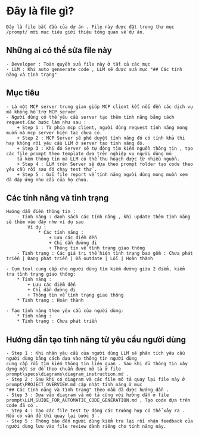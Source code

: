 # Đây là file gì?

    Đây là file bắt đầu của dự án . File này được đặt trong thư mục /prompt/ mới mục tiêu giới thiệu tổng quan về dự án.

## Những ai có thể sửa file này

    - Developer : Toàn quyền sửa file này ở tất cả các mục
    - LLM : Khi auto gennerate code , LLM sẽ được sửa mục "## Các tính năng và tình trạng"

## Mục tiêu

    - Là một MCP server trung gian giúp MCP client kết nối đến các dịch vụ mà không hỗ trợ MCP server
    - Người dùng có thể yêu cầu server tạo thêm tính năng bằng cách request.Các bước làm như sau :
        + Step 1 : Từ phía mcp client, người dùng request tính năng mong muốn mà mcp server hiện tại chưa có.
        + Step 2 : MCP Server sẽ phê duyệt tính năng đó có tính khả thi hay không rồi yêu cầu LLM ở server tạo tính năng đó.
        + Step 3 : Khi đó Server sẽ tự động tìm kiếm nguồn thông tin , tạo các file prompt theo template dựa trên nghiệp vụ người dùng mô
        tả kèm thông tin mà LLM có thể thu hoạch được từ nhiều nguồn.
        + Step 4 : LLM trên Server sẽ dựa theo prompt folder tạo code theo yêu cầu rồi sau đó chạy test thử .
        + Step 5 : Gửi file report về tính năng người dùng mong muốn xem đã đáp ứng nhu cầu của họ chưa.

## Các tính năng và tình trạng

    Hướng dẫn điền thông tin : 
        - Tính năng : danh sách các tính năng , khi update thêm tính năng sẽ thêm vào đây như ví dụ sau
            Ví dụ : 
                * Các tính năng : 
                    + Lưu các điểm đến
                    + Chỉ dẫn đường đi
                    + Thông tin về tình trạng giao thông
        - Tình trạng : Các giá trị thể hiện tình trạng bao gồm : Chưa phát triển | Đang phát triển | Đã outdate | Lỗi | Hoàn thành

    - Cụm tool cung cấp cho người dùng tìm kiếm đường giữa 2 điểm, kiểm tra tình trạng giao thông:
        * Tính năng : 
            + Lưu các điểm đến
            + Chỉ dẫn đường đi
            + Thông tin về tình trạng giao thông
        * Tình trạng : Hoàn thành

    - Tạo tính năng theo yêu cầu của người dùng:
        * Tính năng : 
        * Tình trạng : Chưa phát triển

## Hướng dẫn tạo tính năng từ yêu cầu người dùng

    - Step 1 : Khi nhận yêu cầu của người dùng LLM sẽ phân tích yêu cầu người dùng bằng cách dựa vào thông tin người dùng 
    cung cấp rồi tìm kiếm thông tin liên quan . Sau khi đủ thông tin xây dựng một sơ đồ theo chuẩn được mô tả ở file prompt\specs\diagrams\diagram_instruction.md . 
    - Step 2 : Sau khi có diagram và các file mô tả quay lại file này ở prompt\PROJECT_OVERVIEW.md cập nhật tính năng ở mục
    "## Các tính năng và tình trạng" theo mẫu đã được hướng dẫn .
    - Step 3 : Dựa vào diagram và mô tả cùng với hướng dẫn ở file prompt\LLM_GUIDE_FOR_AUTOMATIC_CODE_GENERATION.md , Tạo code dựa trên code đã có .
    - Step 4 : Tạo các file test tự động các trường hợp có thể xảy ra . Nếu có vấn đề thì quay lại bước 3 .
    - Step 5 : Thông báo đến người dùng kiểm tra lại rồi nhận feedback của người dùng lưu vào file review dành riêng cho tính năng này.



